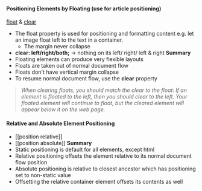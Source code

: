 #### Positioning Elements by Floating (use for article positioning)
[float](https://www.w3schools.com/Css/css_float.asp) & [clear](https://www.w3schools.com/Css/css_float_clear.asp)
+ The float property is used for positioning and formatting content e.g. let an image float left to the text in a container. 
	+ The margin never collapse
+ **clear: left/right/both;** -> nothing on its left/ right/ left & right
**Summary**
+ Floating elements can produce very flexible layouts
+ Floats are taken out of normal document flow
+ Floats don't have vertical margin collapse
+ To resume normal document flow, use the **clear** property
> *When clearing floats, you should match the clear to the float: If an element is floated to the left, then you should clear to the left. Your floated element will continue to float, but the cleared element will appear below it on the web page.*

#### Relative and Absolute Element Positioning
+ [[position relative]]
+ [[position absolute]]
**Summary**
+ Static positioning is default for all elements, except html
+ Relative positioning offsets the element relative to its normal document flow position
+ Absolute positioning is relative to closest ancestor which has positioning set to non-static value
+ Offsetting the relative container element offsets its contents as well



